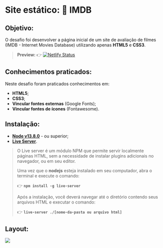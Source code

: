 # Site estático: 🎥 IMDB  
  
## Objetivo: 
O desafio foi desenvolver a página inicial de um site de avaliação de filmes (IMDB - Internet Movies Database) utilizando apenas **HTML5** e **CSS3**.

> **Preview:**
> 👉 [![Netlify Status](https://api.netlify.com/api/v1/badges/1ba8da0b-65c2-4d36-b440-519b04631a16/deploy-status)](https://regianemaioli-imdb.netlify.com)
## Conhecimentos praticados:
Neste desafio foram praticados conhecimentos em:
- **HTML5**;
- **CSS3**;
- **Vincular fontes externas** (Google Fonts);
- **Vincular fontes de ícones** (Fontawesome).

## Instalação:
* **[Node v13.8.0](https://nodejs.org/en/)** - ou superior;
* **[Live Server](https://www.npmjs.com/package/live-server)**.
​  
> O Live server é um módulo NPM que permite servir localmente páginas HTML, sem a necessidade de instalar plugins adicionais no navegador, ou em seu editor.
> 
> Uma vez que o **nodejs** esteja instalado em seu computador, abra o terminal e execute o comando:
>
> 👉 **`npm install -g live-server`**
> 
> Após a instalação, você deverá navegar até o diretório contendo seus arquivos HTML e executar o comando:
>
> 👉 **`live-server ./[nome-da-pasta ou arquivo html]`**

## Layout:

![](https://codenation-challenges.s3-us-west-1.amazonaws.com/react-11/image.png)

